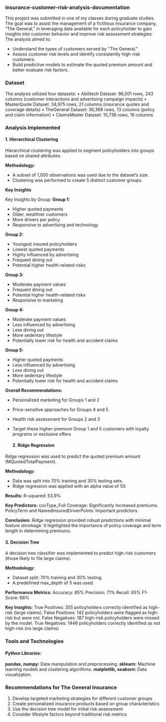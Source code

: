 ### insurance-customer-risk-analysis-documentation
This project was submitted in one of my classes during graduate studies. The goal was to assist the management of a fictitious insurance company, “The General,” in leveraging data available for each policyholder to gain insights into customer behavior and improve risk assessment strategies. The analysis aimed to:
- Understand the types of customers served by "The General."
- Assess customer risk levels and identify consistently high-risk customers.
- Build predictive models to estimate the quoted premium amount and better evaluate risk factors.

### Dataset
The analysis utilized four datasets:
•	Abilitech Dataset: 96,501 rows, 243 columns (customer interactions and advertising campaign impacts)
•	MasterQuote Dataset: 34,975 rows, 21 columns (insurance quotes and coverage details)
•	TheGeneral Dataset: 36,368 rows, 13 columns (policy and claim information)
•	ClaimsMaster Dataset: 10,736 rows, 16 columns

### Analysis Implemented
#### 1. Hierarchical Clustering
Hierarchical clustering was applied to segment policyholders into groups based on shared attributes.

**Methodology:**
- A subset of 1,000 observations was used due to the dataset’s size.
- Clustering was performed to create 5 distinct customer groups.

**Key Insights**

Key Insights by Group:
**Group 1:**
- Higher quoted payments
- Older, wealthier customers
- More drivers per policy
- Responsive to advertising and technology

**Group 2:**
- Youngest insured policyholders
- Lowest quoted payments
- Highly influenced by advertising
- Frequent dining out
- Potential higher health-related risks

**Group 3:**
- Moderate payment values
- Frequent dining out
- Potential higher health-related risks
- Responsive to marketing

**Group 4:**
- Moderate payment values
- Less influenced by advertising
- Less dining out
- More sedentary lifestyle
- Potentially lower risk for health and accident claims

**Group 5:**
- Higher quoted payments
- Less influenced by advertising
- Less dining out
- More sedentary lifestyle
- Potentially lower risk for health and accident claims

**Overall Recommendations:**
- Personalized marketing for Groups 1 and 2
- Price-sensitive approaches for Groups 4 and 5
- Health risk assessment for Groups 2 and 3
- Target these higher-premium Group 1 and 5 customers with loyalty programs or exclusive offers

  #### 2. Ridge Regression
Ridge regression was used to predict the quoted premium amount (MQuotedTotalPayment).

**Methodology:**
- Data was split into 70% training and 30% testing sets.
- Ridge regression was applied with an alpha value of 50.

**Results:**
R-squared: 53.9%

**Key Predictors:**
covType_Full Coverage: Significantly increased premiums.
PolicyTerm and NamedInsuredDriverPoints: Important predictors.

**Conclusion:**
Ridge regression provided robust predictions with minimal feature shrinkage. It highlighted the importance of policy coverage and term length in determining premiums.

#### 3. Decision Tree
A decision tree classifier was implemented to predict high-risk customers (those likely to file large claims).

**Methodology:**
- Dataset split: 70% training and 30% testing.
- A predefined max_depth of 5 was used.

**Performance Metrics:**
Accuracy: 85%
Precision: 71%
Recall: 65%
F1-Score: 68%

**Key Insights:**
True Positives: 355 policyholders correctly identified as high-risk (large claims).
False Positives: 142 policyholders were flagged as high-risk but were not.
False Negatives: 187 high-risk policyholders were missed by the model.
True Negatives: 1446 policyholders correctly identified as not high-risk (no large claims)

### Tools and Technologies
#### Python Libraries:
**pandas, numpy:** Data manipulation and preprocessing.
**sklearn:** Machine learning models and clustering algorithms.
**matplotlib, seaborn:** Data visualization.

### Recommendations for The General Insurance
1.	Develop targeted marketing strategies for different customer groups
2.	Create personalized insurance products based on group characteristics
3.	Use the decision tree model for initial risk assessment
4.	Consider lifestyle factors beyond traditional risk metrics
